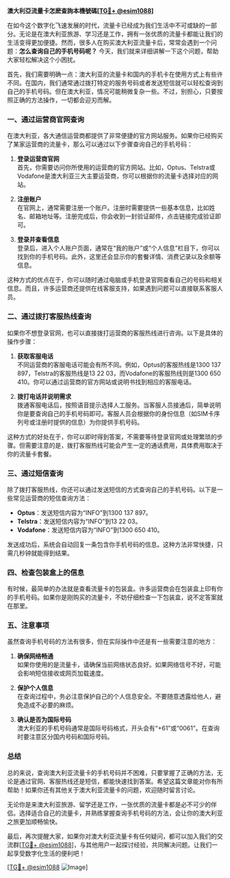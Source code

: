 **澳大利亞流量卡怎麽查詢本機號碼[[TG💪+ @esim1088](https://t.me/s/esim1088)]**

在如今这个数字化飞速发展的时代，流量卡已经成为我们生活中不可或缺的一部分。无论是在澳大利亚旅游、学习还是工作，拥有一张优质的流量卡都能让我们的生活变得更加便捷。然而，很多人在购买澳大利亚流量卡后，常常会遇到一个问题：**怎么查询自己的手机号码呢？** 今天，我们就来详细讲解一下这个问题，帮助大家轻松解决这个小困扰。

首先，我们需要明确一点：澳大利亚的流量卡和国内的手机卡在使用方式上有些许不同。在国内，我们通常通过拨打特定的服务号码或者发送短信就可以轻松查询到自己的手机号码。但在澳大利亚，情况可能稍微复杂一些。不过，别担心，只要按照正确的方法操作，一切都会迎刃而解。

### **一、通过运营商官网查询**

在澳大利亚，各大通信运营商都提供了非常便捷的官方网站服务。如果你已经购买了某家运营商的流量卡，那么可以通过以下步骤查询自己的手机号码：

1. **登录运营商官网**  
   首先，你需要访问你所使用的运营商的官方网站。比如，Optus、Telstra或Vodafone是澳大利亚三大主要运营商，你可以根据你的流量卡选择对应的网站。

2. **注册账户**  
   在官网上，通常需要注册一个账户。注册时需要提供一些基本信息，比如姓名、邮箱地址等。注册完成后，你会收到一封验证邮件，点击链接完成验证即可。

3. **登录并查看信息**  
   登录后，进入个人账户页面，通常在“我的账户”或“个人信息”栏目下，你可以找到你的手机号码。此外，这里还会显示你的套餐详情、消费记录以及余额等信息。

这种方式的优点在于，你可以随时通过电脑或手机登录官网查看自己的号码和相关信息。而且，许多运营商还提供在线客服支持，如果遇到问题可以直接联系客服人员。

### **二、通过拨打客服热线查询**

如果你不想登录官网，也可以直接拨打运营商的客服热线进行咨询。以下是具体的操作步骤：

1. **获取客服电话**  
   不同运营商的客服电话可能会有所不同。例如，Optus的客服热线是1300 137 897，Telstra的客服热线是13 22 03，而Vodafone的客服热线则是1300 650 410。你可以通过运营商的官方网站或说明书找到相应的客服电话。

2. **拨打电话并说明需求**  
   拨通客服电话后，按照语音提示选择人工服务。当客服人员接通后，简单说明你是要查询自己的手机号码即可。客服人员会根据你的身份信息（如SIM卡序列号或注册时提供的信息）为你提供手机号码。

这种方式的好处在于，你可以即时得到答案，不需要等待登录官网或处理繁琐的步骤。但需要注意的是，拨打客服热线可能会产生一定的通话费用，具体费用取决于你的流量卡套餐。

### **三、通过短信查询**

除了拨打客服热线，你还可以通过发送短信的方式查询自己的手机号码。以下是一些常见运营商的短信查询方法：

- **Optus**：发送短信内容为“INFO”到1300 137 897。
- **Telstra**：发送短信内容为“INFO”到13 22 03。
- **Vodafone**：发送短信内容为“INFO”到1300 650 410。

发送成功后，系统会自动回复一条包含你手机号码的信息。这种方法非常快捷，只需几秒钟就能得到结果。

### **四、检查包装盒上的信息**

有时候，最简单的办法就是查看流量卡的包装盒。许多运营商会在包装盒上印有你的手机号码。如果你是刚购买的流量卡，不妨仔细检查一下包装盒，说不定答案就在那里。

### **五、注意事项**

虽然查询手机号码的方法有很多，但在实际操作中还是有一些需要注意的地方：

1. **确保网络畅通**  
   如果你使用的是流量卡，请确保当前网络状态良好。如果网络信号不好，可能会影响短信接收或网页加载速度。

2. **保护个人信息**  
   在查询过程中，务必注意保护自己的个人信息安全。不要随意透露给他人，避免造成不必要的麻烦。

3. **确认是否为国际号码**  
   澳大利亚的手机号码通常是国际号码格式，开头会有“+61”或“0061”。在查询时要注意区分国内号码和国际号码。

### **总结**

总的来说，查询澳大利亚流量卡的手机号码并不困难，只要掌握了正确的方法，无论是通过官网、客服热线还是短信，都能快速找到答案。希望这篇文章能对你有所帮助！如果你还有其他关于澳大利亚流量卡的问题，欢迎随时留言讨论。

无论你是来澳大利亚旅游、留学还是工作，一张优质的流量卡都是必不可少的伴侣。选择适合自己的流量卡，并熟练掌握查询手机号码的方法，会让你的澳大利亚之旅更加顺畅愉快。

最后，再次提醒大家，如果你对澳大利亚流量卡有任何疑问，都可以加入我们的交流群[[TG💪+ @esim1088](https://t.me/s/esim1088)]，与其他用户一起探讨经验，共同解决问题。让我们一起享受数字化生活的便利吧！

[[TG💪+ @esim1088](https://t.me/s/esim1088) ![Image](https://i.postimg.cc/4NQfJmqS/Snipaste-2025-05-13-00-14-12.png)]